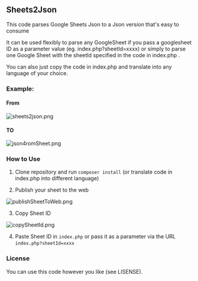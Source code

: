 ## Sheets2Json

<p>This code parses Google Sheets Json to a Json version that's easy to consume</p>
<p>It can be used flexibly to parse any GoogleSheet if you pass a googlesheet ID as a parameter value (eg. index.php?sheetId=xxxx) or simply to parse one Google Sheet with the sheetId specified in the code in index.php .</p>
<p>You can also just copy the code in index.php and translate into any language of your choice.</p>

### Example:

#### From

<img src="https://dacod.co.za/images/sheets2json.png" alt="sheets2json.png"/>

#### TO

<img src="https://dacod.co.za/images/json4romSheet.png" alt="json4romSheet.png"/>


### How to Use

1. Clone repository and run `composer install` (or translate code in index.php into different language)

2. Publish your sheet to the web

<img src="https://dacod.co.za/images/publishSheetToWeb.png" alt="publishSheetToWeb.png">

3. Copy Sheet ID

<img src="https://dacod.co.za/images/copySheetId.png" alt="copySheetId.png">

4. Paste Sheet ID in `index.php` or pass it as a parameter via the URL `index.php?sheetId=xxxx`

### License

You can use this code however you like (see LISENSE).

